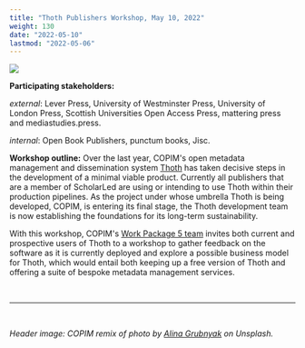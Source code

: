 ```yaml
---
title: "Thoth Publishers Workshop, May 10, 2022"
weight: 130
date: "2022-05-10"
lastmod: "2022-05-06"
---
```


![](/images/alina-grubnyak-ZiQkhI7417A-unsplash-remixed.jpg)


**Participating stakeholders:**

_external_: Lever Press, University of Westminster Press, University of London Press, Scottish Universities Open Access Press, mattering press and mediastudies.press.   

_internal_: Open Book Publishers, punctum books, Jisc.

**Workshop outline:** Over the last year, COPIM's open metadata management and dissemination system [Thoth](https://thoth.pub) has taken decisive steps in the development of a minimal viable product. Currently all publishers that are a member of ScholarLed are using or intending to use Thoth within their production pipelines. As the project under whose umbrella Thoth is being developed, COPIM, is entering its final stage, the Thoth development team is now establishing the foundations for its long-term sustainability.

With this workshop, COPIM's [Work Package 5 team](https://copim.pubpub.org/work-package-5) invites both current and prospective users of Thoth to a workshop to gather feedback on the software as it is currently deployed and explore a possible business model for Thoth, which would entail both keeping up a free version of Thoth and offering a suite of bespoke metadata management services.





  &nbsp;


---


  &nbsp;


*Header image: COPIM remix of photo by [Alina Grubnyak](https://unsplash.com/photos/ZiQkhI7417A) on Unsplash.*
